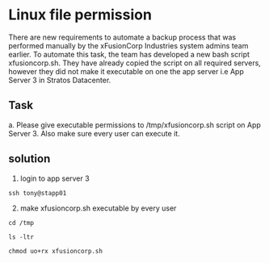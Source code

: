 
# Linux file permission

There are new requirements to automate a backup process that was performed manually by the xFusionCorp Industries system admins team earlier. To automate this task, the team has developed a new bash script xfusioncorp.sh. They have already copied the script on all required servers, however they did not make it executable on one the app server i.e App Server 3 in Stratos Datacenter.


## Task
a. Please give executable permissions to /tmp/xfusioncorp.sh script on App Server 3. Also make sure every user can execute it.

## solution
1. login to app server 3
```
ssh tony@stapp01
```

2. make xfusioncorp.sh executable by every user
```
cd /tmp
```
```
ls -ltr
```
```
chmod uo+rx xfusioncorp.sh
```






